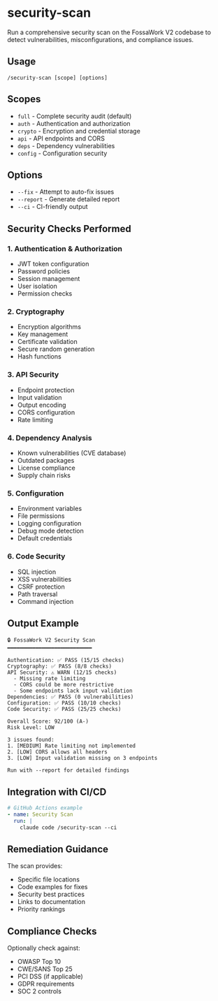 # security-scan

Run a comprehensive security scan on the FossaWork V2 codebase to detect vulnerabilities, misconfigurations, and compliance issues.

## Usage
```
/security-scan [scope] [options]
```

## Scopes
- `full` - Complete security audit (default)
- `auth` - Authentication and authorization
- `crypto` - Encryption and credential storage
- `api` - API endpoints and CORS
- `deps` - Dependency vulnerabilities
- `config` - Configuration security

## Options
- `--fix` - Attempt to auto-fix issues
- `--report` - Generate detailed report
- `--ci` - CI-friendly output

## Security Checks Performed

### 1. Authentication & Authorization
- JWT token configuration
- Password policies
- Session management
- User isolation
- Permission checks

### 2. Cryptography
- Encryption algorithms
- Key management
- Certificate validation
- Secure random generation
- Hash functions

### 3. API Security
- Endpoint protection
- Input validation
- Output encoding
- CORS configuration
- Rate limiting

### 4. Dependency Analysis
- Known vulnerabilities (CVE database)
- Outdated packages
- License compliance
- Supply chain risks

### 5. Configuration
- Environment variables
- File permissions
- Logging configuration
- Debug mode detection
- Default credentials

### 6. Code Security
- SQL injection
- XSS vulnerabilities
- CSRF protection
- Path traversal
- Command injection

## Output Example
```
🔒 FossaWork V2 Security Scan
━━━━━━━━━━━━━━━━━━━━━━━━━━━

Authentication: ✅ PASS (15/15 checks)
Cryptography: ✅ PASS (8/8 checks)
API Security: ⚠️ WARN (12/15 checks)
  - Missing rate limiting
  - CORS could be more restrictive
  - Some endpoints lack input validation
Dependencies: ✅ PASS (0 vulnerabilities)
Configuration: ✅ PASS (10/10 checks)
Code Security: ✅ PASS (25/25 checks)

Overall Score: 92/100 (A-)
Risk Level: LOW

3 issues found:
1. [MEDIUM] Rate limiting not implemented
2. [LOW] CORS allows all headers
3. [LOW] Input validation missing on 3 endpoints

Run with --report for detailed findings
```

## Integration with CI/CD

```yaml
# GitHub Actions example
- name: Security Scan
  run: |
    claude code /security-scan --ci
```

## Remediation Guidance

The scan provides:
- Specific file locations
- Code examples for fixes
- Security best practices
- Links to documentation
- Priority rankings

## Compliance Checks

Optionally check against:
- OWASP Top 10
- CWE/SANS Top 25
- PCI DSS (if applicable)
- GDPR requirements
- SOC 2 controls